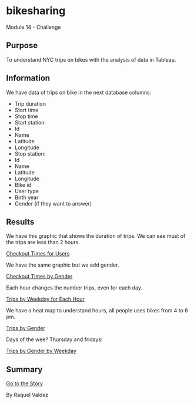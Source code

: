 # bikesharing

Module 14 - Challenge

## Purpose

To understand NYC trips on bikes with the analysis of data in Tableau.

## Information

We have data of trips on bike in the next database columns:

* Trip duration
* Start time
* Stop time
* Start station:
*   Id
*   Name
*   Latitude
*   Longitude
* Stop station:
*   Id
*   Name
*   Latitude
*   Longitude
* Bike id
* User type 
* Birth year
* Gender (if they want to answer)

## Results

We have this graphic that shows the duration of trips. 
We can see must of the trips are less than 2 hours.

[Checkout Times for Users](https://public.tableau.com/app/profile/raquel.valdez.beristain/viz/Module14-Challenge-ChekoutTimeforUsers/CheckoutTimesforUsers?publish=yes)

We have the same graphic but we add gender.

[Checkout Times by Gender](https://public.tableau.com/app/profile/raquel.valdez.beristain/viz/Module14-Challenge-CheckoutTimesbyGender/CheckoutTimesbyGender?publish=yes)

Each hour changes the number trips, even for each day.

[Trips by Weekday for Each Hour](https://public.tableau.com/app/profile/raquel.valdez.beristain/viz/Module14-Challenge-TripsbyWeekdayforEachHour/TripsbyWeekdayforEachHour?publish=yes)

We have a heat map to understand hours, all people uses bikes from 4 to 6 pm.

[Trips by Gender](https://public.tableau.com/app/profile/raquel.valdez.beristain/viz/Module14-Challenge-TripsbyGender/TripsbyGender?publish=yes)

Days of the wee? Thursday and fridays!

[Trips by Gender by Weekday](https://public.tableau.com/app/profile/raquel.valdez.beristain/viz/Module14-Challenge-TripsbyGenderbyWeekday/TripsbyGenderbyWeekday?publish=yes)


## Summary

[Go to the Story](https://public.tableau.com/app/profile/raquel.valdez.beristain/viz/Module14-Challenge-Story/NYCbiketrips?publish=yes)



By Raquel Valdez
